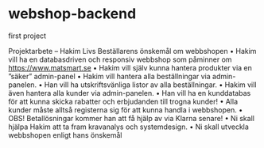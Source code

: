 # webshop-backend
first project

Projektarbete – Hakim Livs
Beställarens önskemål om webbshopen
• Hakim vill ha en databasdriven och responsiv webbshop som påminner om
https://www.matsmart.se
• Hakim vill själv kunna hantera produkter via en ”säker” admin-panel
• Hakim vill hantera alla beställningar via admin-panelen.
• Han vill ha utskriftsvänliga listor av alla beställningar.
• Hakim vill även hantera alla kunder via admin-panelen.
• Han vill ha en kunddatabas för att kunna skicka rabatter och erbjudanden till
trogna kunder!
• Alla kunder måste alltså registerna sig för att kunna handla i webbshopen.
• OBS! Betallösningar kommer han att få hjälp av via Klarna senare!
• Ni skall hjälpa Hakim att ta fram kravanalys och systemdesign.
• Ni skall utveckla webbshopen enligt hans önskemål
